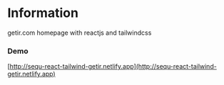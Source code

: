 # Information

getir.com homepage with reactjs and tailwindcss

### Demo

[http://sequ-react-tailwind-getir.netlify.app](http://sequ-react-tailwind-getir.netlify.app)
